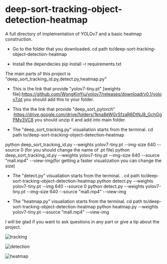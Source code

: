 # deep-sort-tracking-object-detection-heatmap
A full directory of implementation of YOLOv7 and a basic heatmap construction.

- Go to the folder that you downloaded.
cd path to/deep-sort-tracking-object-detection-heatmap

- Install the dependecies
pip install -r requirements.txt

The main parts of this project is "deep_sort_tracking_id.py,detect.py,heatmap.py"

- This is the link that provide "yolov7-tiny.pt" [weights file]:https://github.com/WongKinYiu/yolov7/releases/download/v0.1/yolov7.pt
you should add this to your folder.

- This the the link that provide "deep_sort_pytorch" :https://drive.google.com/drive/folders/1kna8eWGrSfzaR6DtNJ8_GchGgPMv3VC8
you should unzip it and add into main folder.

- The "deep_sort_tracking.py" visualiation starts from the terminal. 
cd path to/deep-sort-tracking-object-detection-heatmap

python deep_sort_tracking_id.py --weights yolov7-tiny.pt  --img-size 640  --source 0 (for you should change the name of .pt file) 
python deep_sort_tracking_id.py --weights yolov7-tiny.pt  --img-size 640 --source "mall.mp4" --view-img(for getting a faster visualization you can change the size)

- The "detect.py" visualiation starts from the terminal. .
cd path to/deep-sort-tracking-object-detection-heatmap
python detect.py --weights yolov7-tiny.pt  --img 640  --source 0
python detect.py --weights yolov7-tiny.pt  --img-size 640 --source "mall.mp4" --view-img

- The "heatmap.py" visualiation starts from the terminal.
cd path to/deep-sort-tracking-object-detection-heatmap
python heatmap.py --weights yolov7-tiny.pt  --source "mall.mp4" --view-img

 I will be glad if you want to ask questions in any part or give a tip about the project.

![tracking](https://user-images.githubusercontent.com/127952905/229531174-5fd796be-83cd-4dae-9d30-f472c7afdd8f.jpg)

![detection](https://user-images.githubusercontent.com/127952905/229532478-74d2437c-1a19-4449-92d5-f03e4174da01.jpg)

![heatmap](https://user-images.githubusercontent.com/127952905/230157715-aa765dda-eeae-41a2-b9b0-665b9e89ca59.jpg)


